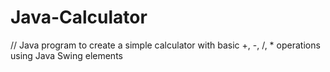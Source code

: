 # Java-Calculator

// Java program to create a simple calculator with basic +, -, /, * operations using Java Swing elements
